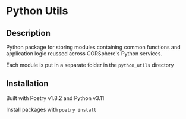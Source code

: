 # Python Utils

## Description
Python package for storing modules containing common functions and application logic reussed across CORSphere's Python services.

Each module is put in a separate folder in the `python_utils` directory

## Installation
Built with Poetry v1.8.2 and Python v3.11

Install packages with `poetry install`
